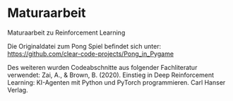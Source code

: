 # Maturaarbeit
Maturaarbeit zu Reinforcement Learning

Die Originaldatei zum Pong Spiel befindet sich unter: https://github.com/clear-code-projects/Pong_in_Pygame 

Des weiteren wurden Codeabschnitte aus folgender Fachliteratur verwendet:
Zai, A., & Brown, B. (2020). Einstieg in Deep Reinforcement Learning: KI-Agenten mit Python und PyTorch programmieren. Carl Hanser Verlag.



